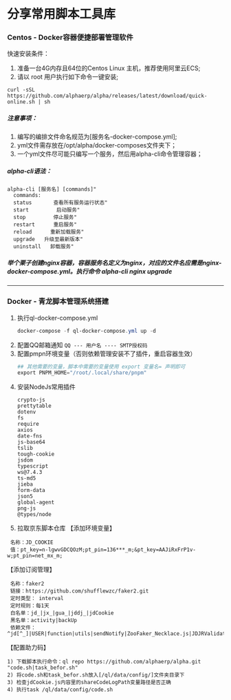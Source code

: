 # 分享常用脚本工具库

### Centos - Docker容器便捷部署管理软件
快速安装条件：
1. 准备一台4G内存且64位的Centos Linux 主机，推荐使用阿里云ECS;
2. 请以 root 用户执行如下命令一键安装;
``` 
curl -sSL https://github.com/alphaerp/alpha/releases/latest/download/quick-online.sh | sh
```
##### 注意事项：
1. 编写的编排文件命名规范为[服务名-docker-compose.yml];
2. yml文件需存放在/opt/alpha/docker-composes文件夹下；
3. 一个yml文件尽可能只编写一个服务，然后用alpha-cli命令管理容器；
##### alpha-cli语法：
```
alpha-cli [服务名] [commands]"
  commands:
  status       查看所有服务运行状态"
  start         启动服务"
  stop         停止服务"
  restart      重启服务"
  reload      重新加载服务"
  upgrade   升级至最新版本"
  uninstall   卸载服务"
```
##### 举个栗子创建nginx容器，容器服务名定义为nginx，对应的文件名应需是nginx-docker-compose.yml。执行命令 alpha-cli nginx upgrade 

***

### Docker - 青龙脚本管理系统搭建

1. 执行ql-docker-compose.yml
   ```powershell
   docker-compose -f ql-docker-compose.yml up -d
   ```
2. 配置QQ邮箱通知
  `QQ --- 用户名 ---- SMTP授权码`
3. 配置pmpn环境变量（否则依赖管理安装不了插件，重启容器生效）
   ```powershell
   ## 其他需要的变量，脚本中需要的变量使用 export 变量名= 声明即可
   export PNPM_HOME="/root/.local/share/pnpm"
   ```
4. 安装NodeJs常用插件
   ```
   crypto-js
   prettytable
   dotenv
   fs
   require
   axios
   date-fns
   js-base64
   tslib
   tough-cookie
   jsdom
   typescript
   ws@7.4.3
   ts-md5
   jieba
   form-data
   json5
   global-agent
   png-js
   @types/node
   ```
5. 拉取京东脚本仓库
【添加环境变量】
  ```
   名称：JD_COOKIE
   值：pt_key=n-lgwvGDCQOzM;pt_pin=136***_m;&pt_key=AAJiRxFrP1v-w;pt_pin=net_mx_m;
  ```
【添加订阅管理】
  ```
   名称：faker2
   链接：https://github.com/shufflewzc/faker2.git
   定时类型： interval
   定时规则：每1天
   白名单：jd_|jx_|gua_|jddj_|jdCookie
   黑名单：activity|backUp
   依赖文件：^jd[^_]|USER|function|utils|sendNotify|ZooFaker_Necklace.js|JDJRValidator_|sign_graphics_validate|ql|JDSignValidator
  ```
【配置助力码】
   ```
   1) 下载脚本执行命令：ql repo https://github.com/alphaerp/alpha.git "code.sh|task_befor.sh"
   2) 将code.sh和task_befor.sh放入[/ql/data/config/]文件夹目录下
   3) 检查jdCookie.js内容里的shareCodeLogPath变量路径是否正确
   4) 执行task /ql/data/config/code.sh
   ```
